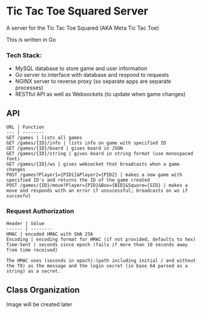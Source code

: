 # Tic Tac Toe Squared Server

A server for the Tic Tac Toe Squared (AKA Meta Tic Tac Toe)

This is written in Go

### Tech Stack:
 *  MySQL database to store game and user information
 *  Go server to interface with database and respond to requests
 *  NGINX server to reverse proxy (so separate apps are separate processes)
 *  RESTful API as well as Websockets (to update when game changes)

## API
    URL | Function
    --- | --------
    GET /games | lists all games
    GET /games/{ID}/info | lists info on game with specified ID
    GET /games/{ID}/board | gives board in JSON
    GET /games/{ID}/string | gives board in string format (use monospaced font)
    GET /games/{ID}/ws | gives websocket that broadcasts when a game changes
    POST /games?Player1={PID1}&Player2={PID2} | makes a new game with specified ID's and returns the ID of the game created
    POST /games/{ID}/move?Player={PID}&Box={BID}&Square={SID} | makes a move and responds with an error if unsucessful; broadcasts on ws if succesful 

### Request Authorization 
    Header | Value
    ------ | --------
    HMAC | encoded HMAC with SHA 256
    Encoding | encoding format for HMAC (if not provided, defaults to hex) 
    Time-Sent | seconds since epoch (fails if more than 10 seconds away from time received)

    The HMAC uses (seconds in epoch):(path including initial / and without the T9) as the message and the login secret (in base 64 parsed as a string) as a secret.


## Class Organization
 Image will be created later

